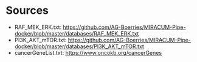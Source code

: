 # Sources

* RAF_MEK_ERK.txt: https://github.com/AG-Boerries/MIRACUM-Pipe-docker/blob/master/databases/RAF_MEK_ERK.txt
* PI3K_AKT_mTOR.txt: https://github.com/AG-Boerries/MIRACUM-Pipe-docker/blob/master/databases/PI3K_AKT_mTOR.txt
* cancerGeneList.txt: https://www.oncokb.org/cancerGenes